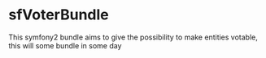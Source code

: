 sfVoterBundle
=============

This symfony2 bundle aims to give the possibility to make entities votable, this will some bundle in some day